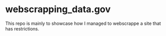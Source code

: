 # webscrapping_data.gov
This repo is mainly to showcase how I managed to webscrappe a site that has restrictions. 

